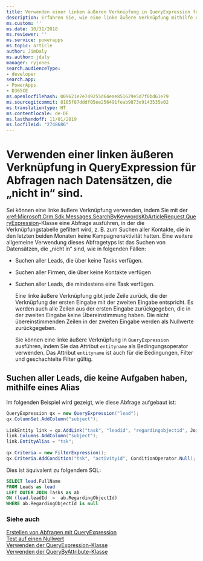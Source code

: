 ```yaml
---
title: Verwenden einer linken äußeren Verknüpfung in QueryExpression für Abfragen nach Datensätzen, die &quot;nicht in&quot; sind (Common Data Service) | Microsoft-Dokumentation
description: Erfahren Sie, wie eine linke äußere Verknüpfung mithilfe der QueryExpression-Klasse verwendet wird, um eine Abfrage auszuführen, die die Verknüpfungstabelle filtert, und eine Abfrage zu erstellen, die Datensätze des Typs &quot;nicht in&quot; in einer Gruppe findet
ms.custom: ''
ms.date: 10/31/2018
ms.reviewer: ''
ms.service: powerapps
ms.topic: article
author: JimDaly
ms.author: jdaly
manager: ryjones
search.audienceType:
- developer
search.app:
- PowerApps
- D365CE
ms.openlocfilehash: 009621e7e749255d64eae851629e5d7f0bd61e79
ms.sourcegitcommit: 8185f87dddf05ee256491feab9873e9143535e02
ms.translationtype: HT
ms.contentlocale: de-DE
ms.lasthandoff: 11/01/2019
ms.locfileid: "2748686"
---
```

# <a name="use-a-left-outer-join-in-queryexpression-to-query-for-records-not-in"></a>Verwenden einer linken äußeren Verknüpfung in QueryExpression für Abfragen nach Datensätzen, die „nicht in“ sind.

Sei können eine linke äußere Verknüpfung verwenden, indem Sie mit der <xref:Microsoft.Crm.Sdk.Messages.SearchByKeywordsKbArticleRequest.QueryExpression>-Klasse eine Abfrage ausführen, in der die Verknüpfungstabelle gefiltert wird, z. B. zum Suchen aller Kontakte, die in den letzten beiden Monaten keine Kampagnenaktivität hatten. Eine weitere allgemeine Verwendung dieses Abfragetyps ist das Suchen von Datensätzen, die „nicht in“ sind, wie in folgenden Fällen:  
  
- Suchen aller Leads, die über keine Tasks verfügen.  
  
- Suchen aller Firmen, die über keine Kontakte verfügen  
  
- Suchen aller Leads, die mindestens eine Task verfügen.  
  
  Eine linke äußere Verknüpfung gibt jede Zeile zurück, die der Verknüpfung der ersten Eingabe mit der zweiten Eingabe entspricht. Es werden auch alle Zeilen aus der ersten Eingabe zurückgegeben, die in der zweiten Eingabe keine Übereinstimmung haben. Die nicht übereinstimmenden Zeilen in der zweiten Eingabe werden als Nullwerte zurückgegeben.  
  
  Sie können eine linke äußere Verknüpfung in `QueryExpression` ausführen, indem Sie das Attribut `entityname` als Bedingungsoperator verwenden. Das Attribut `entityname` ist auch für die Bedingungen, Filter und geschachtelte Filter gültig.  
  
## <a name="find-all-leads-that-have-no-tasks-using-an-alias"></a>Suchen aller Leads, die keine Aufgaben haben, mithilfe eines Alias  

Im folgenden Beispiel wird gezeigt, wie diese Abfrage aufgebaut ist:  
  
```csharp
QueryExpression qx = new QueryExpression("lead");  
qx.ColumnSet.AddColumn("subject");  
  
LinkEntity link = qx.AddLink("task", "leadid", "regardingobjectid", JoinOperator.LeftOuter);  
link.Columns.AddColumn("subject");  
link.EntityAlias = "tsk";  
  
qx.Criteria = new FilterExpression();  
qx.Criteria.AddCondition("tsk", "activityid", ConditionOperator.Null);
```  
  
Dies ist äquivalent zu folgendem SQL:  
  
```sql
SELECT lead.FullName  
FROM Leads as lead  
LEFT OUTER JOIN Tasks as ab  
ON (lead.leadId  =  ab.RegardingObjectId)  
WHERE ab.RegardingObjectId is null
```  
  
### <a name="see-also"></a>Siehe auch  
 [Erstellen von Abfragen mit QueryExpression](build-queries-with-queryexpression.md)   
 [Test auf einen Nullwert](/dynamics365/customer-engagement/developer/test-null-value)   
 [Verwenden der QueryExpression-Klasse](use-queryexpression-class.md)   
 [Verwenden der QueryByAttribute-Klasse](use-querybyattribute-class.md)